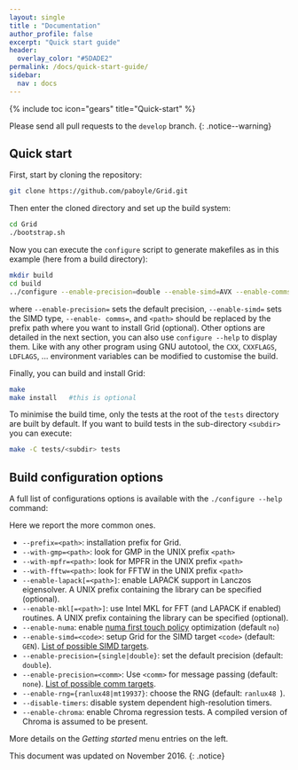 ```yaml
---
layout: single
title : "Documentation"
author_profile: false
excerpt: "Quick start guide"
header:
  overlay_color: "#5DADE2"
permalink: /docs/quick-start-guide/
sidebar:
  nav : docs
---
```

{% include toc icon="gears" title="Quick-start" %}

Please send all pull requests to the `develop` branch.
{: .notice--warning}

## Quick start
First, start by cloning the repository:

``` bash
git clone https://github.com/paboyle/Grid.git
```

Then enter the cloned directory and set up the build system:

``` bash
cd Grid
./bootstrap.sh
```

Now you can execute the `configure` script to generate makefiles as in this example (here from a build directory):

``` bash
mkdir build
cd build
../configure --enable-precision=double --enable-simd=AVX --enable-comms=mpi-auto --prefix=<path>
```

where `--enable-precision=` sets the default precision,
`--enable-simd=` sets the SIMD type, `--enable-
comms=`, and `<path>` should be replaced by the prefix path where you want to
install Grid (optional). Other options are detailed in the next section, you can also use `configure
--help` to display them. Like with any other program using GNU autotool, the
`CXX`, `CXXFLAGS`, `LDFLAGS`, ... environment variables can be modified to
customise the build.

Finally, you can build and install Grid:

``` bash
make
make install   #this is optional
```

To minimise the build time, only the tests at the root of the `tests` directory are built by default. If you want to build tests in the sub-directory `<subdir>` you can execute:

``` bash
make -C tests/<subdir> tests
```

## Build configuration options

A full list of configurations options is available with the `./configure --help` command: 

Here we report the more common ones. 

- `--prefix=<path>`: installation prefix for Grid.
- `--with-gmp=<path>`: look for GMP in the UNIX prefix `<path>`
- `--with-mpfr=<path>`: look for MPFR in the UNIX prefix `<path>`
- `--with-fftw=<path>`: look for FFTW in the UNIX prefix `<path>`
- `--enable-lapack[=<path>]`: enable LAPACK support in Lanczos eigensolver. A UNIX prefix containing the library can be specified (optional).
- `--enable-mkl[=<path>]`: use Intel MKL for FFT (and LAPACK if enabled) routines. A UNIX prefix containing the library can be specified (optional).
- `--enable-numa`: enable [numa first touch policy](http://queue.acm.org/detail.cfm?id=2513149) optimization (default `no`)
- `--enable-simd=<code>`: setup Grid for the SIMD target `<code>` (default: `GEN`). [List of possible SIMD targets](/Grid/docs/simd_targets/).
- `--enable-precision={single|double}`: set the default precision (default: `double`).
- `--enable-precision=<comm>`: Use `<comm>` for message passing (default: `none`). [List of possible comm targets](/Grid/docs/comm_interfaces/). 
- `--enable-rng={ranlux48|mt19937}`: choose the RNG (default: `ranlux48 `).
- `--disable-timers`: disable system dependent high-resolution timers.
- `--enable-chroma`: enable Chroma regression tests. A compiled version of Chroma is assumed to be present. 


More details on the *Getting started* menu entries on the left. 


This document was updated on November 2016. 
{: .notice}

